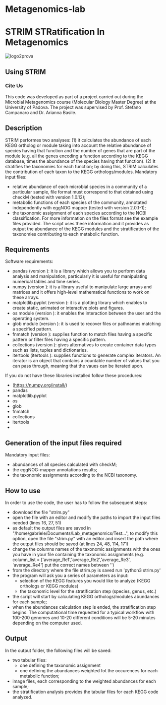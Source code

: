 # Metagenomics-lab
# **STRIM STRatification In Metagenomics** 
![logo2prova](https://repository-images.githubusercontent.com/366718180/d5a34c80-b7d8-11eb-8ca3-0c163cefd5d6)
## Using STRIM

### Cite Us
This code was developed as part of a project carried out during the Microbial Metagenomics course (Molecular Biology Master Degree) at the University of Padova. The project was supervised by Prof. Stefano Campanaro and Dr. Arianna Basile.

## **Description**
STRIM performes two analyses: (1) it calculates the abundance of each KEGG ortholog or module taking into account the relative abundance of species having that function and the number of genes that are part of the module (e.g. all the genes encoding a function according to the KEGG database, times the abundance of the species having that function). (2) It stratifies the taxonomies for each function; by doing this, STRIM calculates the contribution of each taxon to the KEGG orthologs/modules.
Mandatory input files:
* relative abundance of each microbial species in a community of a particular sample, file format must correspond to that obtained using checkM (tested with version 1.0.12);
* metabolic functions of each species of the community, annotated independently with eggNOG mapper (tested with version 2.0.1-1);
* the taxonomic assignment of each species according to the NCBI classification.
For more information on the files format see the example files provided.
The script uses these information and it provides as output the abundance of the KEGG modules and the stratification of the taxonomies contributing to each metabolic function.

## Requirements
Software requirements:
* pandas (version ): it is a library which allows you to perform data analysis and manipulation, particularly it is useful for manipulating numerical tables and time series.
* numpy (version ): it is a library useful to manipulate large arrays and matrices and it offers high-level mathematical functions to work on these arrays.
* matplotlib.pyplot (version ): it is a plotting library which enables to create static, animated or interactive plots and figures.
* os module (version ): it enables the interaction between the user and the operating system.
* glob module (version ): it is used to recover files or pathnames matching a specified pattern.
* fnmatch (version ): supplies function to match files having a specific pattern or filter files having a specific pattern.
* collections (version ): gives alternatives to create container data types such as lists, tuples and dictionaries.
* itertools (itertools ): supplies functions to generate complex iterators. An iterator is an object that contains a countable number of values that you can pass through, meaning that the vaues can be iterated upon.

If you do not have these libraries installed follow these procedures:
- (https://numpy.org/install/)
- pandas
- matplotlib.pyplot
- os
- glob
- fnmatch
- collections
- itertools
- 


## Generation of the input files required
Mandatory input files:
* abundances of all species calculated with checkM;
* the eggNOG-mapper annotations results;
* the taxonomic assignments according to the NCBI taxonomy.

## How to use 
In order to use the code, the user has to follow the subsequent steps:
* download the file "strim.py"
* open the file with an editor and modify the paths to import the input files needed (lines 16, 27, 51)
* as default the output files are saved in "/home/gabriele/Documents/Lab_metagenomics/Test...", to modify this option, open the file "strim.py" with an editor and insert the path where the output files should be saved (at lines 24, 48, 114, 171)
* change the columns names of the taxonomic assignments with the ones you have in your file containing the taxonomic assignments (e.g. column_list = ['average_Re1','average_Re2','average_Re3', 'average_Re4'] put the correct names between '')
* from the directory where the file strim.py is saved run 'python3 strim.py'
* the program will ask you a series of parameters as input:
  - selection of the KEGG features you would like to analyze (KEGG orthologs or KEGG modules)
  - the taxonomic level for the stratification step (species, genus, etc.)
* the script will start by calculating KEGG orthologs/modules abundances for each sample;
* when the abundances calculation step is ended, the stratification step begins.
The computational time requested for a typical workflow with 100-200 genomes and 10-20 different conditions will be 5-20 minutes depending on the computer used.

## Output
In the output folder, the following files will be saved:
* two tabular files:
  - one defining the taxonomic assignment
  - one defining the abundances weighted fot the occurences for each metabolic function;
* image files, each corresponding to the weighted abundances for each sample;
* the stratification analysis provides the tabular files for each KEGG code analyzed.

